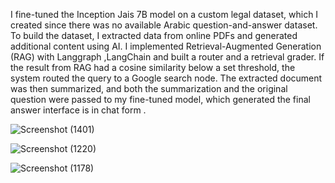 I fine-tuned the Inception Jais 7B model on a custom legal dataset, which I created since there was no available Arabic question-and-answer dataset. To build the dataset, I extracted data from online PDFs and generated additional content using AI. I implemented Retrieval-Augmented Generation (RAG) with Langgraph ,LangChain and built a router and a retrieval grader. If the result from RAG had a cosine similarity below a set threshold, the system routed the query to a Google search node. The extracted document was then summarized, and both the summarization and the original question were passed to my fine-tuned model, which generated the final answer interface is in chat form .

![Screenshot (1401)](https://github.com/user-attachments/assets/7750c67a-471b-4c4a-bb8f-eae65b4440d9)


![Screenshot (1220)](https://github.com/user-attachments/assets/112f1344-9c8f-4812-853e-3c86db072303)

![Screenshot (1178)](https://github.com/user-attachments/assets/1e4540d5-6bd0-49a6-994c-7b661ff1b2a3)
